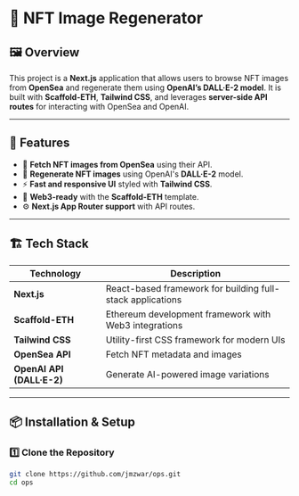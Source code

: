 # 🚀 NFT Image Regenerator

## 🖼️ Overview

This project is a **Next.js** application that allows users to browse NFT images from **OpenSea** and regenerate them using **OpenAI’s DALL·E-2 model**. It is built with **Scaffold-ETH**, **Tailwind CSS**, and leverages **server-side API routes** for interacting with OpenSea and OpenAI.

---

## 🔧 Features

- 📜 **Fetch NFT images from OpenSea** using their API.
- 🎨 **Regenerate NFT images** using OpenAI's **DALL·E-2** model.
- ⚡ **Fast and responsive UI** styled with **Tailwind CSS**.
- 🔗 **Web3-ready** with the **Scaffold-ETH** template.
- ⚙️ **Next.js App Router support** with API routes.

---

## 🏗️ Tech Stack

| Technology                | Description                                                |
| ------------------------- | ---------------------------------------------------------- |
| **Next.js**               | React-based framework for building full-stack applications |
| **Scaffold-ETH**          | Ethereum development framework with Web3 integrations      |
| **Tailwind CSS**          | Utility-first CSS framework for modern UIs                 |
| **OpenSea API**           | Fetch NFT metadata and images                              |
| **OpenAI API (DALL·E-2)** | Generate AI-powered image variations                       |

---

## 📦 Installation & Setup

### 1️⃣ Clone the Repository

```sh
git clone https://github.com/jmzwar/ops.git
cd ops
```
